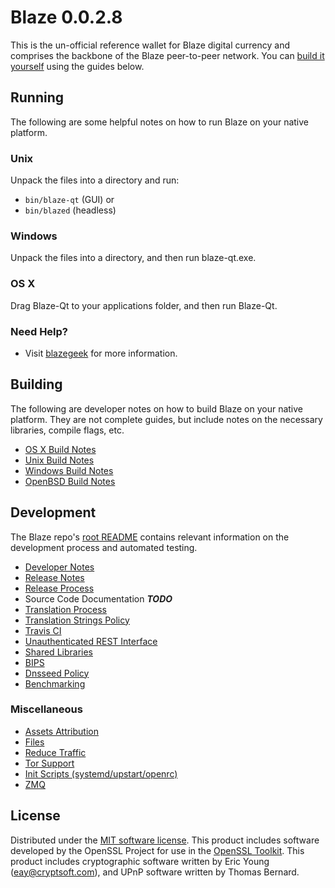 Blaze 0.0.2.8
=====================

This is the un-official reference wallet for Blaze digital currency and comprises the backbone of the Blaze peer-to-peer network. You can [build it yourself](#building) using the guides below.

Running
---------------------
The following are some helpful notes on how to run Blaze on your native platform.

### Unix

Unpack the files into a directory and run:

- `bin/blaze-qt` (GUI) or
- `bin/blazed` (headless)

### Windows

Unpack the files into a directory, and then run blaze-qt.exe.

### OS X

Drag Blaze-Qt to your applications folder, and then run Blaze-Qt.

### Need Help?

* Visit [blazegeek](https://www.blazegeek.com) for more information.

Building
---------------------
The following are developer notes on how to build Blaze on your native platform. They are not complete guides, but include notes on the necessary libraries, compile flags, etc.

- [OS X Build Notes](build-osx.md)
- [Unix Build Notes](build-unix.md)
- [Windows Build Notes](build-windows.md)
- [OpenBSD Build Notes](build-openbsd.md)

Development
---------------------
The Blaze repo's [root README](/README.md) contains relevant information on the development process and automated testing.

- [Developer Notes](developer-notes.md)
- [Release Notes](release-notes.md)
- [Release Process](release-process.md)
- Source Code Documentation ***TODO***
- [Translation Process](translation_process.md)
- [Translation Strings Policy](translation_strings_policy.md)
- [Travis CI](travis-ci.md)
- [Unauthenticated REST Interface](REST-interface.md)
- [Shared Libraries](shared-libraries.md)
- [BIPS](bips.md)
- [Dnsseed Policy](dnsseed-policy.md)
- [Benchmarking](benchmarking.md)

### Miscellaneous
- [Assets Attribution](assets-attribution.md)
- [Files](files.md)
- [Reduce Traffic](reduce-traffic.md)
- [Tor Support](tor.md)
- [Init Scripts (systemd/upstart/openrc)](init.md)
- [ZMQ](zmq.md)

License
---------------------
Distributed under the [MIT software license](/COPYING).
This product includes software developed by the OpenSSL Project for use in the [OpenSSL Toolkit](https://www.openssl.org/). This product includes
cryptographic software written by Eric Young ([eay@cryptsoft.com](mailto:eay@cryptsoft.com)), and UPnP software written by Thomas Bernard.
